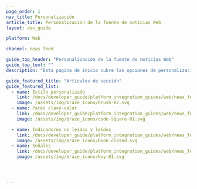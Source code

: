 ```yaml
---
page_order: 1
nav_title: Personalización
article_title: Personalización de la fuente de noticias Web
layout: dev_guide

platform: Web

channel: news feed

guide_top_header: "Personalización de la fuente de noticias Web"
guide_top_text: ""
description: "Esta página de inicio cubre las opciones de personalización de la fuente de noticias del SDK de la Web de Braze."

guide_featured_title: "Artículos de sección"
guide_featured_list:
  - name: Estilo personalizado
    link: /docs/developer_guide/platform_integration_guides/web/news_feed/customization/custom_styling/
    image: /assets/img/braze_icons/brush-02.svg
  - name: Pares clave-valor
    link: /docs/developer_guide/platform_integration_guides/web/news_feed/customization/key_value_pairs/
    image: /assets/img/braze_icons/code-square-01.svg

  - name: Indicadores no leídos y leídos
    link: /docs/developer_guide/platform_integration_guides/web/news_feed/customization/read_and_unread/
    image: /assets/img/braze_icons/book-closed.svg
  - name: Señales
    link: /docs/developer_guide/platform_integration_guides/web/news_feed/customization/badges/
    image: /assets/img/braze_icons/key-01.svg




---
```

<br><br>